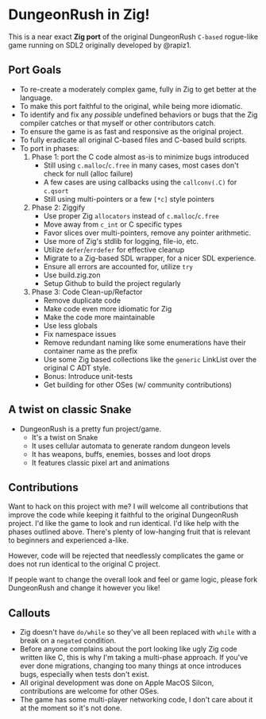# DungeonRush in Zig!

This is a near exact **Zig port** of the original DungeonRush `C-based` rogue-like game running on SDL2 originally developed by @rapiz1.

## Port Goals
* To re-create a moderately complex game, fully in Zig to get better at the language.
* To make this port faithful to the original, while being more idiomatic.
* To identify and fix any *possible* undefined behaviors or bugs that the Zig compiler catches or
  that myself or other contributors catch.
* To ensure the game is as fast and responsive as the original project.
* To fully eradicate all original C-based files and C-based build scripts.
* To port in phases:
  1. Phase 1: port the C code almost as-is to minimize bugs introduced
      * Still using `c.malloc`/`c.free` in many cases, most cases don't check for null (alloc failure)
      * A few cases are using callbacks using the `callconv(.C)` for `c.qsort`
      * Still using multi-pointers or a few `[*c]` style pointers
  2. Phase 2: Ziggify
      * Use proper Zig `allocators` instead of `c.malloc`/`c.free`
      * Move away from `c_int` or C specific types
      * Favor slices over multi-pointers, remove any pointer arithmetic.
      * Use more of Zig's stdlib for logging, file-io, etc.
      * Utilize `defer`/`errdefer` for effective cleanup
      * Migrate to a Zig-based SDL wrapper, for a nicer SDL experience.
      * Ensure all errors are accounted for, utilize `try`
      * Use build.zig.zon
      * Setup Github to build the project regularly
  3. Phase 3: Code Clean-up/Refactor
      * Remove duplicate code
      * Make code even more idiomatic for Zig
      * Make the code more maintainable
      * Use less globals
      * Fix namespace issues
      * Remove redundant naming like some enumerations have their container name as the prefix
      * Use some Zig based collections like the `generic` LinkList over the original C ADT style.
      * Bonus: Introduce unit-tests
      * Get building for other OSes (w/ community contributions)

## A twist on classic Snake
* DungeonRush is a pretty fun project/game.
  * It's a twist on Snake
  * It uses cellular automata to generate random dungeon levels
  * It has weapons, buffs, enemies, bosses and loot drops
  * It features classic pixel art and animations

## Contributions
Want to hack on this project with me? I will welcome all contributions that improve the code while keeping it faithful to the original DungeonRush project. I'd like the game to look and run identical. I'd like help with the phases outlined above. There's plenty of low-hanging fruit that is relevant to beginners and experienced a-like.

However, code will be rejected that needlessly complicates the game or does not run identical to the original C project.

If people want to change the overall look and feel or game logic, please fork DungeonRush and change it however you like!

## Callouts
* Zig doesn't have `do/while` so they've all been replaced with `while` with a break on a `negated` condition.
* Before anyone complains about the port looking like ugly Zig code written like C, this is why I'm taking a multi-phase approach. If you've ever done migrations, changing too many things at once introduces bugs, especially when tests don't exist.
* All original development was done on Apple MacOS Silcon, contributions are welcome for other OSes.
* The game has some multi-player networking code, I don't care about it at the moment so it's not done.